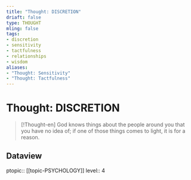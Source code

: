 ```yaml
---
title: "Thought: DISCRETION"
driaft: false
type: THOUGHT
mling: false
tags:
- discretion
- sensitivity
- tactfulness
- relationships
- wisdom
aliases:
- "Thought: Sensitivity"
- "Thought: Tactfulness"
---
```

# Thought: DISCRETION
> [!Thought-en]
> God knows things about the people around you that you have no idea of; if one of those things comes to light, it is for a reason.

## Dataview
ptopic:: [[topic-PSYCHOLOGY]]
level:: 4